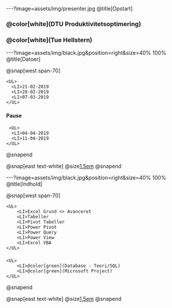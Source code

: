 ---?image=assets/img/presenter.jpg
@title[Opstart]

### @color[white](DTU Produktivitetsoptimering)
### @color[white](Tue Hellstern)

---?image=assets/img/black.jpg&position=right&size=40% 100%
@title[Datoer]

@snap[west span-70]

    <UL>
      <LI>21-02-2019
      <LI>28-02-2019
      <LI>07-03-2019
    </UL>

#### Pause
     <UL>     
      <LI>04-04-2019
      <LI>11-04-2019
    </UL>

@snapend

@snap[east text-white]
  @size[1.5em](Datoer)
@snapend

---?image=assets/img/black.jpg&position=right&size=40% 100%
@title[Indhold]

@snap[west span-70]

    <UL>
        <LI>Excel Grund <> Avanceret
        <LI>Tabeller
        <LI>Pivot Tabeller
        <LI>Power Pivot
        <LI>Power Query
        <LI>Power View
        <LI>Excel VBA
    </UL>

#### 
    <UL>
        <LI>@color[green](Database - Teori/SQL)
        <LI>@color[green](Microsoft Project)
    </UL>
    
@snapend

@snap[east text-white]
  @size[1.5em](Indhold)
@snapend



